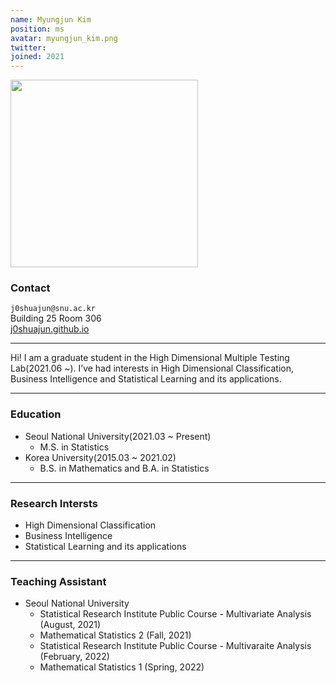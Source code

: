 ```yaml
---
name: Myungjun Kim
position: ms
avatar: myungjun_kim.png
twitter:
joined: 2021
---
```


<img width="300" src="{{site.baseurl}}/images/people/{{page.avatar}}" data-action="zoom">

### Contact

<i class="fa fa-envelope-o"></i>  `j0shuajun@snu.ac.kr`<br>
<i class="fa fa-building"></i> Building 25 Room 306 <br>
<i class="fa fa-bar-chart"></i> [j0shuajun.github.io](http://j0shuajun.github.io)

<hr>

Hi! I am a graduate student in the High Dimensional Multiple Testing Lab(2021.06 ~). I’ve had interests in High Dimensional Classification, Business Intelligence and Statistical Learning and its applications.

<hr>

### Education

* Seoul National University(2021.03 ~ Present)
    - M.S. in Statistics
* Korea University(2015.03 ~ 2021.02)
    - B.S. in Mathematics and B.A. in Statistics

<hr>

### Research Intersts

* High Dimensional Classification
* Business Intelligence
* Statistical Learning and its applications

<hr>

### Teaching Assistant

* Seoul National University
    - Statistical Research Institute Public Course - Multivariate Analysis (August, 2021)
    - Mathematical Statistics 2 (Fall, 2021)
    - Statistical Research Institute Public Course - Multivaraite Analysis (February, 2022)
    - Mathematical Statistics 1 (Spring, 2022)